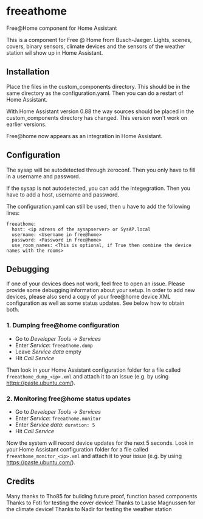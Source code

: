 # freeathome

Free@Home component for Home Assistant

This is a component for Free @ Home from Busch-Jaeger.
Lights, scenes, covers, binary sensors, climate devices and the sensors of the weather station wil show up in Home Assistant. 

## Installation

Place the files in the custom_components directory. This should be in the same directory as the configuration.yaml.
Then you can do a restart of Home Assistant.

With Home Assistant version 0.88 the way sources should be placed in the custom_components directory has changed. 
This version won't work on earlier versions.

Free@home now appears as an integration in Home Assistant. 

## Configuration

The sysap will be autodetected through zeroconf. Then you only have to fill in a username and password.

If the sysap is not autodetected, you can add the integegration. Then you have to add a host, username and password.

The configuration.yaml can still be used, then u have to add the following lines:
``` 
freeathome:
  host: <ip adress of the sysapserver> or SysAP.local  
  username: <Username in free@home>    
  password: <Password in free@home>    
  use_room_names: <This is optional, if True then combine the device names with the rooms>
```  

## Debugging

If one of your devices does not work, feel free to open an issue. Please provide some debugging information about your setup. In order to add new devices, please also send a copy of your free@home device XML configuration as well as some status updates. See below how to obtain both.

### 1. Dumping free@home configuration

* Go to _Developer Tools_ -> _Services_
* Enter _Service_: `freeathome.dump`
* Leave _Service data_ empty
* Hit _Call Service_

Then look in your Home Assistant configuration folder for a file called `freeathome_dump_<ip>.xml` and attach it to an issue (e.g. by using https://paste.ubuntu.com/).

### 2. Monitoring free@home status updates

* Go to _Developer Tools_ -> _Services_
* Enter _Service_: `freeathome.monitor`
* Enter _Service data_: `duration: 5`
* Hit _Call Service_

Now the system will record device updates for the next 5 seconds. Look in your Home Assistant configuration folder for a file called `freeathome_monitor_<ip>.xml` and attach it to your issue (e.g. by using https://paste.ubuntu.com/).

## Credits

Many thanks to Tho85 for building future proof, function based components
Thanks to Foti for testing the cover device!
Thanks to Lasse Magnussen for the climate device!
Thanks to Nadir for testing the weather station
